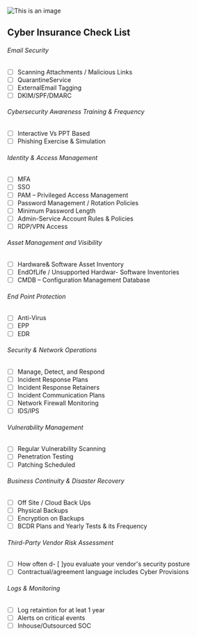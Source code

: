 ![This is an image](https://img.freepik.com/premium-vector/hacker-attack-safety-digital-technology-concept-man-with-umbrella-protect-computer-from-virus-hacker-attack_87771-23285.jpg?w=2000)

## Cyber Insurance Check List

###### Email Security
- [ ]  Scanning Attachments / Malicious Links
- [ ]  QuarantineService
- [ ]  ExternalEmail Tagging
- [ ]  DKIM/SPF/DMARC

###### Cybersecurity Awareness Training & Frequency
- [ ]  Interactive Vs PPT Based
- [ ]  Phishing Exercise & Simulation

###### Identity & Access Management
- [ ]  MFA
- [ ]  SSO
- [ ]  PAM – Privileged Access Management
- [ ]  Password Management / Rotation Policies
- [ ]  Minimum Password Length
- [ ]  Admin-Service Account Rules & Policies
- [ ]  RDP/VPN Access

###### Asset Management and Visibility
- [ ]  Hardware& Software Asset Inventory
- [ ]  EndOfLife / Unsupported Hardwar- Software Inventories
- [ ]  CMDB – Configuration Management Database
   
###### End Point Protection
- [ ] Anti-Virus
- [ ] EPP
- [ ] EDR

###### Security & Network Operations
- [ ]  Manage, Detect, and Respond
- [ ]  Incident Response Plans
- [ ]  Incident Response Retainers
- [ ]  Incident Communication Plans
- [ ]  Network Firewall Monitoring
- [ ]  IDS/IPS
   
###### Vulnerability Management
- [ ]  Regular Vulnerability Scanning
- [ ]  Penetration Testing
- [ ]  Patching Scheduled
    
###### Business Continuity & Disaster Recovery
- [ ] Off Site / Cloud Back Ups
- [ ] Physical Backups
- [ ] Encryption on Backups
- [ ] BCDR Plans and Yearly Tests & its Frequency

###### Third-Party Vendor Risk Assessment
- [ ] How often d- [ ]you evaluate your vendor's security posture
- [ ] Contractual/agreement language includes Cyber Provisions

###### Logs & Monitoring
- [ ] Log retaintion for at leat 1 year
- [ ] Alerts on critical events
- [ ] Inhouse/Outsourced SOC
